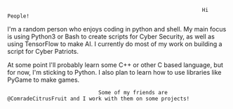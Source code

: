                                                                   Hi People!
                                                                  
I'm a random person who enjoys coding in python and shell. My main focus is using Python3 or Bash to create scripts for Cyber Security, as well as using                                   TensorFlow to make AI. I currently do most of my work on building a script for Cyber Patriots. 

At some point I'll probably learn some C++ or other C based language, but for now, I'm sticking to Python. I also plan to learn how to use libraries like PyGame                                                                  to make games.

                                 Some of my friends are @ComradeCitrusFruit and I work with them on some projects!

